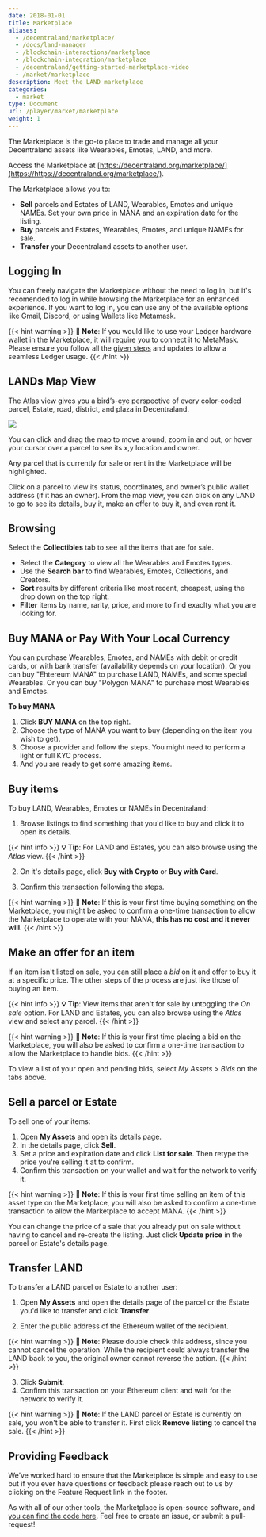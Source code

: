 ```yaml
---
date: 2018-01-01
title: Marketplace
aliases:
  - /decentraland/marketplace/
  - /docs/land-manager
  - /blockchain-interactions/marketplace
  - /blockchain-integration/marketplace
  - /decentraland/getting-started-marketplace-video
  - /market/marketplace
description: Meet the LAND marketplace
categories:
  - market
type: Document
url: /player/market/marketplace
weight: 1
---
```


The Marketplace is the go-to place to trade and manage all your Decentraland assets like Wearables, Emotes, LAND, and more.

Access the Marketplace at [https://decentraland.org/marketplace/](https://https://decentraland.org/marketplace/).

The Marketplace allows you to:

- **Sell** parcels and Estates of LAND, Wearables, Emotes and unique NAMEs. Set your own price in MANA and an expiration date for the listing.
- **Buy** parcels and Estates, Wearables, Emotes, and unique NAMEs for sale.
- **Transfer** your Decentraland assets to another user.


## Logging In

You can freely navigate the Marketplace without the need to log in, but it's recomended to log in while browsing the Marketplace for an enhanced experience. If you want to log in, you can use any of the available options like Gmail, Discord, or using Wallets like Metamask.

{{< hint warning >}}
**📔 Note**:  If you would like to use your Ledger hardware wallet in the Marketplace, it will require you to connect it to MetaMask. Please ensure you follow all the [given steps](https://metamask.zendesk.com/hc/en-us/articles/360020394612-How-to-connect-a-Trezor-or-Ledger-Hardware-Wallet) and updates to allow a seamless Ledger usage.
{{< /hint >}}



## LANDs Map View

The Atlas view gives you a bird’s-eye perspective of every color-coded parcel, Estate, road, district, and plaza in Decentraland.

![](/images/media/market-atlas.png)

You can click and drag the map to move around, zoom in and out, or hover your cursor over a parcel to see its x,y location and owner.

Any parcel that is currently for sale or rent in the Marketplace will be highlighted.

Click on a parcel to view its status, coordinates, and owner’s public wallet address (if it has an owner). From the map view, you can click on any LAND to go to see its details, buy it, make an offer to buy it, and even rent it. 

## Browsing

Select the **Collectibles** tab to see all the items that are for sale.

- Select the **Category** to view all the Wearables and Emotes types.
- Use the **Search bar** to find Wearables, Emotes, Collections, and Creators.
- **Sort** results by different criteria like most recent, cheapest, using the drop down on the top right. 
- **Filter** items by name, rarity, price, and more to find exaclty what you are looking for.


## Buy MANA or Pay With Your Local Currency

You can purchase Wearables, Emotes, and NAMEs with debit or credit cards, or with bank transfer (availability depends on your location). Or you can buy "Ehtereum MANA" to purchase LAND, NAMEs, and some special Wearables. Or you can buy "Polygon MANA" to purchase most Wearables and Emotes.

**To buy MANA**
1. Click **BUY MANA** on the top right.
2. Choose the type of MANA you want to buy (depending on the item you wish to get).
3. Choose a provider and follow the steps. You might need to perform a light or full KYC process. 
4. And you are ready to get some amazing items.

## Buy items

To buy LAND, Wearables, Emotes or NAMEs in Decentraland:

1. Browse listings to find something that you'd like to buy and click it to open its details.

{{< hint info >}}
**💡 Tip**:  For LAND and Estates, you can also browse using the _Atlas_ view.
{{< /hint >}}

2. On it's details page, click **Buy with Crypto** or **Buy with Card**.

3. Confirm this transaction following the steps.

{{< hint warning >}}
**📔 Note**:  If this is your first time buying something on the Marketplace, you might be asked to confirm a one-time transaction to allow the Marketplace to operate with your MANA, **this has no cost and it never will**.
{{< /hint >}}


## Make an offer for an item

If an item isn't listed on sale, you can still place a _bid_ on it and offer to buy it at a specific price. The other steps of the process are just like those of buying an item.

{{< hint info >}}
**💡 Tip**:  View items that aren't for sale by untoggling the _On sale_ option. For LAND and Estates, you can also browse using the _Atlas_ view and select any parcel.
{{< /hint >}}

{{< hint warning >}}
**📔 Note**:  If this is your first time placing a bid on the Marketplace, you will also be asked to confirm a one-time transaction to allow the Marketplace to handle bids.
{{< /hint >}}


To view a list of your open and pending bids, select _My Assets_ > _Bids_ on the tabs above.


## Sell a parcel or Estate

To sell one of your items:

1. Open **My Assets** and open its details page.
2. In the details page, click **Sell**.
3. Set a price and expiration date and click **List for sale**. Then retype the price you're selling it at to confirm.
4. Confirm this transaction on your wallet and wait for the network to verify it.

{{< hint warning >}}
**📔 Note**:  If this is your first time selling an item of this asset type on the Marketplace, you will also be asked to confirm a one-time transaction to allow the Marketplace to accept MANA.
{{< /hint >}}


You can change the price of a sale that you already put on sale without having to cancel and re-create the listing. Just click **Update price** in the parcel or Estate's details page.



## Transfer LAND

To transfer a LAND parcel or Estate to another user:

1. Open **My Assets** and open the details page of the parcel or the Estate you'd like to transfer and click **Transfer**.

2. Enter the public address of the Ethereum wallet of the recipient.

{{< hint warning >}}
**📔 Note**:  Please double check this address, since you cannot cancel the operation. While the recipient could always transfer the LAND back to you, the original owner cannot reverse the action.
{{< /hint >}}

3. Click **Submit**.
4. Confirm this transaction on your Ethereum client and wait for the network to verify it.

{{< hint warning >}}
**📔 Note**:  If the LAND parcel or Estate is currently on sale, you won't be able to transfer it. First click **Remove listing** to cancel the sale.
{{< /hint >}}


## Providing Feedback

We’ve worked hard to ensure that the Marketplace is simple and easy to use but if you ever have questions or feedback please reach out to us by clicking on the Feature Request link in the footer.

As with all of our other tools, the Marketplace is open-source software, and [you can find the code here](https://github.com/decentraland/marketplace). Feel free to create an issue, or submit a pull-request!
